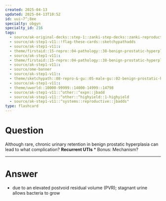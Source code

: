 ```yaml
---
created: 2025-04-13
updated: 2025-04-13T10:52
id: uui~7^;8ee
specialty: obgyn
specialty_id: 216
tags:
  - source/ak-original-decks::step-1::zanki-step-decks::zanki-reproductive::reproductive-pathology
  - source/ak-step1-v11::!flag-these-cards::sketchypathadds
  - source/ak-step1-v11::
  - theme/firstaid::15-repro::04-pathology::38-benign-prostatic-hyperplasia
  - source/ak-step1-v11::
  - theme/firstaid::15-repro::04-pathology::38-benign-prostatic-hyperplasia::bph
  - source/ak-step1-v11::
  - source/ome-banner
  - source/ak-step1-v11::
  - theme/sketchypath::08-repro-&-gu::05-male-gu::02-benign-prostatic-hyperplasia-(bph)-&-prostate-cancer
  - source/ak-step1-v11::
  - theme/uworld::10000-99999::14000-14999::14798
  - source/ak-step1-v11::^other::^expn::jbadd
  - source/ak-step1-v11::^other::^highyield::1-highyield
  - source/ak-step1-v11::^systems::reproductive::jbadds"
type: flashcard
---
```


# Question
Although rare, chronic urinary retention in benign prostatic hyperplasia can lead to what complication?   **Recurrent UTIs**  * Bonus: Mechanism?

---

# Answer
* due to an elevated postvoid residual volume (PVR); stagnant urine allows bacteria to grow